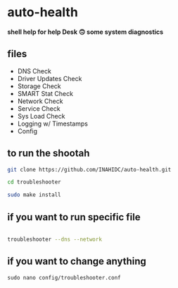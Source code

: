 # auto-health 

**shell help for help Desk 🙃 some system diagnostics**

## files

- DNS Check
- Driver Updates Check
- Storage Check
- SMART Stat Check
- Network Check
- Service Check
- Sys Load Check
- Logging w/ Timestamps
- Config 


## to run the shootah

```bash
git clone https://github.com/INAHIDC/auto-health.git

cd troubleshooter

sudo make install

```

## if you want to run specific file 
```bash

troubleshooter --dns --network

```
## if you want to change anything 

```
sudo nano config/troubleshooter.conf

```